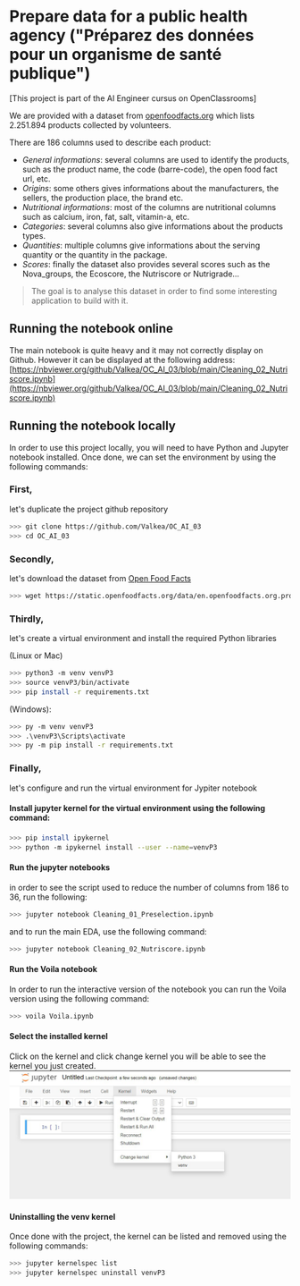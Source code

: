 # Prepare data for a public health agency ("Préparez des données pour un organisme de santé publique")

[This project is part of the AI Engineer cursus on OpenClassrooms]

We are provided with a dataset from [openfoodfacts.org](https://world.openfoodfacts.org/data) which lists 2.251.894 products collected by volunteers.

There are 186 columns used to describe each product:

- *General informations*: several columns are used to identify the products, such as the product name, the code (barre-code), the open food fact url, etc.
- *Origins*: some others gives informations about the manufacturers, the sellers, the production place, the brand etc.
- *Nutritional informations*: most of the columns are nutritional columns such as calcium, iron, fat, salt, vitamin-a, etc.
- *Categories*: several columns also give informations about the products types.
- *Quantities*: multiple columns give informations about the serving quantity or the quantity in the package.
- *Scores*: finally the dataset also provides several scores such as the Nova_groups, the Ecoscore, the Nutriscore or Nutrigrade...

> The goal is to analyse this dataset in order to find some interesting application to build with it.

## Running the notebook online

The main notebook is quite heavy and it may not correctly display on Github.
However it can be displayed at the following address: [https://nbviewer.org/github/Valkea/OC_AI_03/blob/main/Cleaning_02_Nutriscore.ipynb](https://nbviewer.org/github/Valkea/OC_AI_03/blob/main/Cleaning_02_Nutriscore.ipynb)

## Running the notebook locally

In order to use this project locally, you will need to have Python and Jupyter notebook installed.
Once done, we can set the environment by using the following commands:

### First, 
let's duplicate the project github repository

```bash
>>> git clone https://github.com/Valkea/OC_AI_03
>>> cd OC_AI_03
```

### Secondly,
let's download the dataset from [Open Food Facts](https://static.openfoodfacts.org/data/en.openfoodfacts.org.products.csv)

```bash
>>> wget https://static.openfoodfacts.org/data/en.openfoodfacts.org.products.csv -P data
```

### Thirdly,
let's create a virtual environment and install the required Python libraries

(Linux or Mac)
```bash
>>> python3 -m venv venvP3
>>> source venvP3/bin/activate
>>> pip install -r requirements.txt
```

(Windows):
```bash
>>> py -m venv venvP3
>>> .\venvP3\Scripts\activate
>>> py -m pip install -r requirements.txt
```

### Finally,
let's configure and run the virtual environment for Jypiter notebook


#### Install jupyter kernel for the virtual environment using the following command:

```bash
>>> pip install ipykernel
>>> python -m ipykernel install --user --name=venvP3
```

#### Run the jupyter notebooks

in order to see the script used to reduce the number of columns from 186 to 36, run the following:
```bash
>>> jupyter notebook Cleaning_01_Preselection.ipynb

```

and to run the main EDA, use the following command:
```bash
>>> jupyter notebook Cleaning_02_Nutriscore.ipynb
```

#### Run the Voila notebook

In order to run the interactive version of the notebook you can run the Voila version using the following command:
```bash
>>> voila Voila.ipynb
```

#### Select the installed kernel
Click on the kernel and click change kernel you will be able to see the kernel you just created.
![alt text](medias/venv_selection.png)

#### Uninstalling the venv kernel
Once done with the project, the kernel can be listed and removed using the following commands:

```bash
>>> jupyter kernelspec list
>>> jupyter kernelspec uninstall venvP3
```

